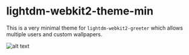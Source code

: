 # lightdm-webkit2-theme-min

This is a very minimal theme for `lightdm-webkit2-greeter` which allows multiple users and custom wallpapers.

![alt text](https://github.com/kenogo/lightdm-webkit2-theme-arch/blob/master/example.png "Theme in usage")
